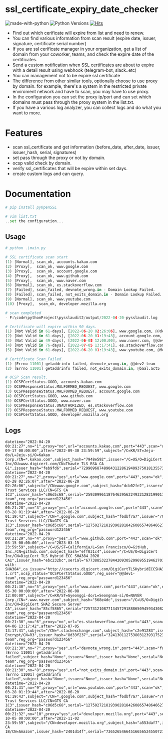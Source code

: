 # ssl_certificate_expiry_date_checker
![made-with-python][made-with-python]
![Python Versions][pyversion-button]
[![Hits](https://hits.seeyoufarm.com/api/count/incr/badge.svg?url=https%3A%2F%2Fgithub.com%2Fpassword123456%2Fhit-counter&count_bg=%2379C83D&title_bg=%23555555&icon=&icon_color=%23E7E7E7&title=hits&edge_flat=false)](https://hits.seeyoufarm.com)


[pyversion-button]: https://img.shields.io/pypi/pyversions/Markdown.svg
[made-with-python]: https://img.shields.io/badge/Made%20with-Python-1f425f.svg

- Find out which cerificate will expire from list and need to renew.
- You can find various information from scan result (expire date, issuer, signature, certificate serial number)
- If you are ssl cerificate manager in your organization, get a list of domain from your coworker, teams, and check the expire date of the certificates.
- Send a custom notification when SSL certificates are about to expire with a detail result using webhook (telegram-bot, slack..etc)
- You can management not to be expire ssl certificate
- The difference from other similar tools, optionally choose to use proxy by domain. for example, there's a system in the restricted private enviroment network and have to scan, you may have to use proxy.
- In the configuraion you can set the proxy ip/port and can set which domains must pass through the proxy system in the list.txt.
- If you have a various log analyzer, you can collect logs and do what you want to more.

# Features
- scan ssl_certificate and get information (before_date, after_date, issuer, issuer_hash, serial, signatures)
- set pass through the proxy or not by domain.
- ocsp valid check by domain.
- verify ssl_certificates that will be expire within set days.
- create custom logs and can query.

# Documentation
```python
# pip install pyOpenSSL

# vim list.txt
..set the configuration...
```

## Usage
```python
# python .\main.py 

# SSL certificate scan start
(1) [Normal], scan_ok, accounts.kakao.com
(2) [Proxy],  scan_ok, www.google.com
(3) [Proxy],  scan_ok, account.google.com
(4) [Proxy],  scan_ok, www.github.com
(5) [Proxy],  scan_ok, www.naver.com
(6) [Normal], scan_ok, es.stackoverflow.com
(7) [Failed], scan_failed, devnote_wrong.in - Domain Lookup Failed. 
(8) [Failed], scan_failed, not_exits_domain.in - Domain Lookup Failed. 
(9) [Normal], scan_ok, www.youtube.com
(10) [Proxy],  scan_ok, developer.mozilla.org

# scan completed
- F:\code\pythonProject\pysslaudit2/output/2022-04-20-pysslaudit.log 

# Certificate will expire within 90 days.
(1) [Not Valid in 61-days], [2022-06-20 02:26:06], www.google.com, @@dev1-team
(2) [Not Valid in 61-days], [2022-06-20 01:19:43], account.google.com, @@dev1-team
(3) [Not Valid in 49-days], [2022-06-08 12:00:00], www.naver.com, @@dev2-team
(4) [Not Valid in 76-days], [2022-07-05 13:17:41], es.stackoverflow.com, @@dev2-team
(5) [Not Valid in 61-days], [2022-06-20 01:19:43], www.youtube.com, @Mephisto.act3

# Certificate Scan Failed.
(1) [Errno 11001] getaddrinfo failed, devnote_wrong.in, @@dev2-team
(2) [Errno 11001] getaddrinfo failed, not_exits_domain.in, @baal.act5

# OCSP Scan result.
(1) OCSPCertStatus.GOOD, accounts.kakao.com
(2) OCSPResponseStatus.MALFORMED_REQUEST, www.google.com
(3) OCSPResponseStatus.MALFORMED_REQUEST, account.google.com
(4) OCSPCertStatus.GOOD, www.github.com
(5) OCSPCertStatus.GOOD, www.naver.com
(6) OCSPResponseStatus.UNAUTHORIZED, es.stackoverflow.com
(7) OCSPResponseStatus.MALFORMED_REQUEST, www.youtube.com
(8) OCSPCertStatus.GOOD, developer.mozilla.org
```

## Logs
```
datetime="2022-04-20 00:21:27",no="1",proxy="no",url="accounts.kakao.com",port="443",scan="ok",expire_days="164",before="2021-09-17 00:00:00",after="2022-09-30 23:59:59",subject="/C=KR/ST=Jeju-do/L=Jeju-si/O=Kakao Corp./CN=*.kakao.com",subject_hash="7948e592",issuer="/C=US/O=DigiCert Inc/OU=www.digicert.com/CN=Thawte TLS RSA CA G1",issuer_hash="feb9fd6",serial="7299096874890431228619409375018135573",signature="sha256WithRSAEncryption",ca_issuer="http://cacerts.thawte.com/ThawteTLSRSACAG1.crt",ocsp_status="OCSPCertStatus.GOOD",reg_user="@baal.act5",reg_org="password123456"
datetime="2022-04-20 00:21:27",no="2",proxy="yes",url="www.google.com",port="443",scan="ok",expire_days="61",before="2022-03-28 02:26:07",after="2022-06-20 02:26:06",subject="/CN=www.google.com",subject_hash="dcb02fe2",issuer="/C=US/O=Google Trust Services LLC/CN=GTS CA 1C3",issuer_hash="c06d5c68",serial="259309961187646395622493212821990173132",signature="sha256WithRSAEncryption",ca_issuer="http://pki.goog/repo/certs/gts1c3.der",ocsp_status="OCSPResponseStatus.MALFORMED_REQUEST",reg_user="@@dev1-team",reg_org="password123456"
datetime="2022-04-20 00:21:28",no="3",proxy="yes",url="account.google.com",port="443",scan="ok",expire_days="61",before="2022-03-28 01:19:44",after="2022-06-20 01:19:43",subject="/CN=*.google.com",subject_hash="f6dbf7a7",issuer="/C=US/O=Google Trust Services LLC/CN=GTS CA 1C3",issuer_hash="c06d5c68",serial="127502721819390281842608657486466279250",signature="sha256WithRSAEncryption",ca_issuer="http://pki.goog/repo/certs/gts1c3.der",ocsp_status="OCSPResponseStatus.MALFORMED_REQUEST",reg_user="@@dev1-team",reg_org="password123456"
datetime="2022-04-20 00:21:29",no="4",proxy="yes",url="www.github.com",port="443",scan="ok",expire_days="330",before="2022-03-15 00:00:00",after="2023-03-15 23:59:59",subject="/C=US/ST=California/L=San Francisco/O=GitHub, Inc./CN=github.com",subject_hash="eff031c4",issuer="/C=US/O=DigiCert Inc/CN=DigiCert TLS Hybrid ECC SHA384 2020 CA1",issuer_hash="ebc232bc",serial="6773885322784420930520969551946270174",signature="ecdsa-with-SHA384",ca_issuer="http://cacerts.digicert.com/DigiCertTLSHybridECCSHA3842020CA1-1.crt",ocsp_status="OCSPCertStatus.GOOD",reg_user="@@dev1-team",reg_org="password123456"
datetime="2022-04-20 00:21:30",no="5",proxy="yes",url="www.naver.com",port="443",scan="ok",expire_days="49",before="2020-05-30 00:00:00",after="2022-06-08 12:00:00",subject="/C=KR/ST=Gyeonggi-do/L=Seongnam-si/O=NAVER Corp./CN=*.www.naver.com",subject_hash="568e4dc",issuer="/C=US/O=DigiCert Inc/CN=DigiCert SHA2 Secure Server CA",issuer_hash="85cf5865",serial="7257312108771345729188865094593430825",signature="sha256WithRSAEncryption",ca_issuer="http://cacerts.digicert.com/DigiCertSHA2SecureServerCA.crt",ocsp_status="OCSPCertStatus.GOOD",reg_user="@@dev2-team",reg_org="password123456"
datetime="2022-04-20 00:21:30",no="6",proxy="no",url="es.stackoverflow.com",port="443",scan="ok",expire_days="76",before="2022-04-06 13:17:42",after="2022-07-05 13:17:41",subject="/CN=*.stackexchange.com",subject_hash="c2e91283",issuer="/C=US/O=Let's Encrypt/CN=R3",issuer_hash="8d33f237",serial="324130112753803123931752308867694203067937",signature="sha256WithRSAEncryption",ca_issuer="http://r3.i.lencr.org/",ocsp_status="OCSPResponseStatus.UNAUTHORIZED",reg_user="@@dev2-team",reg_org="password123456"
datetime="2022-04-20 00:21:30",no="7",proxy="yes",url="devnote_wrong.in",port="443",scan="failed",expire_days="0",before="None",after="None",subject="[Errno 11001] getaddrinfo failed",subject_hash="None",issuer="None",issuer_hash="None",serial="None",signature="None",ca_issuer="None",ocsp_status="None",reg_user="@@dev2-team",reg_org="password123456"
datetime="2022-04-20 00:21:30",no="8",proxy="yes",url="not_exits_domain.in",port="443",scan="failed",expire_days="0",before="None",after="None",subject="[Errno 11001] getaddrinfo failed",subject_hash="None",issuer="None",issuer_hash="None",serial="None",signature="None",ca_issuer="None",ocsp_status="None",reg_user="@baal.act5",reg_org="password123456"
datetime="2022-04-20 00:21:31",no="9",proxy="no",url="www.youtube.com",port="443",scan="ok",expire_days="61",before="2022-03-28 01:19:44",after="2022-06-20 01:19:43",subject="/CN=*.google.com",subject_hash="f6dbf7a7",issuer="/C=US/O=Google Trust Services LLC/CN=GTS CA 1C3",issuer_hash="c06d5c68",serial="127502721819390281842608657486466279250",signature="sha256WithRSAEncryption",ca_issuer="http://pki.goog/repo/certs/gts1c3.der",ocsp_status="OCSPResponseStatus.MALFORMED_REQUEST",reg_user="@Mephisto.act3",reg_org="password123456"
datetime="2022-04-20 00:21:32",no="10",proxy="yes",url="developer.mozilla.org",port="443",scan="ok",expire_days="197",before="2021-10-05 00:00:00",after="2022-11-02 23:59:59",subject="/CN=developer.mozilla.org",subject_hash="a553daf7",issuer="/C=US/O=Amazon/OU=Server CA 1B/CN=Amazon",issuer_hash="2401d14f",serial="7365265466451665652455072129265632643",signature="sha256WithRSAEncryption",ca_issuer="http://crt.sca1b.amazontrust.com/sca1b.crt",ocsp_status="OCSPCertStatus.GOOD",reg_user="@Mephisto.act3",reg_org="password123456"
```
